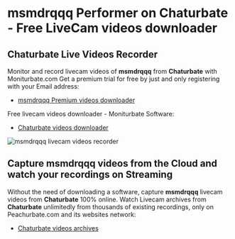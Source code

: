# msmdrqqq Performer on Chaturbate - Free LiveCam videos downloader

## Chaturbate Live Videos Recorder

Monitor and record livecam videos of **msmdrqqq** from **Chaturbate** with Moniturbate.com
Get a premium trial for free by just and only registering with your Email address:
* [msmdrqqq Premium videos downloader](https://moniturbate.com/request-demo-licence-key.html)

Free livecam videos downloader - Moniturbate Software:
* [Chaturbate videos downloader](https://moniturbate.com/moniturbate-download-software.html)

![msmdrqqq livecam videos recorder](https://peachurnet.com/templates/moniturbate-software.png)


## Capture msmdrqqq videos from the Cloud and watch your recordings on Streaming

Without the need of downloading a software, capture **msmdrqqq** livecam videos from **Chaturbate** 100% online.
Watch Livecam archives from **Chaturbate** unlimitedly from thousands of existing recordings, only on Peachurbate.com and its websites network:
* [Chaturbate videos archives](https://peachurnet.com/)